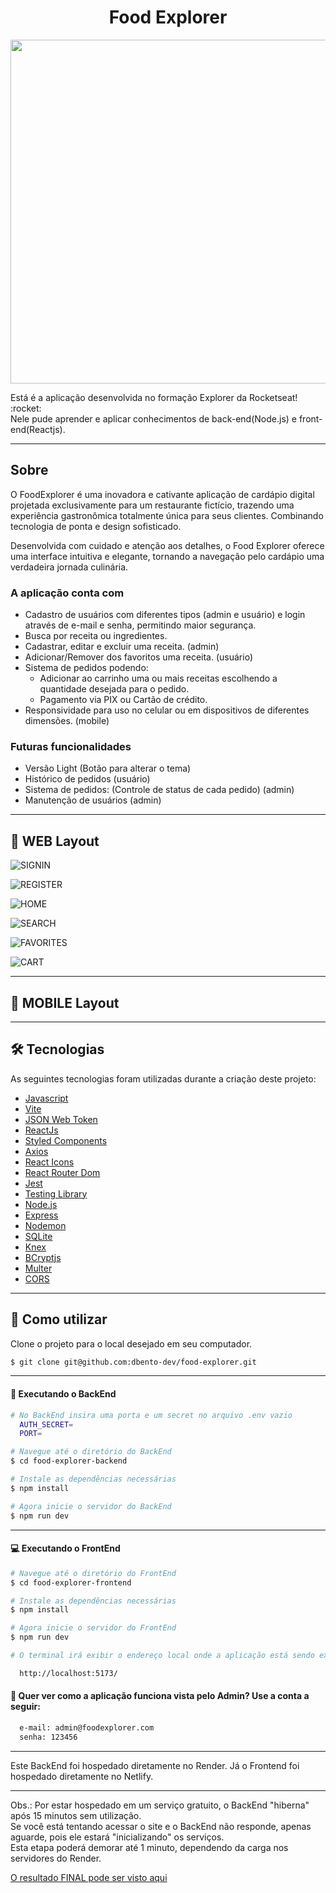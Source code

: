 <p align="center">
  <h1 align="center">Food Explorer</a></h1>
</p>

<p align="center">
  <img width="550"  src="https://github.com/dbento-dev/assets/blob/main/foodexplorer/logo.png">
</p>

<p>Está é a aplicação desenvolvida no formação Explorer da Rocketseat! :rocket:
<br>
Nele pude aprender e aplicar conhecimentos de back-end(Node.js) e front-end(Reactjs).
</p>

---

## Sobre

O FoodExplorer é uma inovadora e cativante aplicação de cardápio digital projetada exclusivamente para um restaurante fictício, trazendo uma experiência gastronômica totalmente única para seus clientes. Combinando tecnologia de ponta e design sofisticado.

Desenvolvida com cuidado e atenção aos detalhes, o Food Explorer oferece uma interface intuitiva e elegante, tornando a navegação pelo cardápio uma verdadeira jornada culinária.

### A aplicação conta com

- Cadastro de usuários com diferentes tipos (admin e usuário) e login através de e-mail e senha, permitindo maior segurança.
- Busca por receita ou ingredientes.
- Cadastrar, editar e excluir uma receita. (admin)
- Adicionar/Remover dos favoritos uma receita. (usuário)
- Sistema de pedidos podendo:
  - Adicionar ao carrinho uma ou mais receitas escolhendo a quantidade desejada para o pedido.
  - Pagamento via PIX ou Cartão de crédito.
- Responsividade para uso no celular ou em dispositivos de diferentes dimensões. (mobile)

### Futuras funcionalidades

- Versão Light (Botão para alterar o tema)
- Histórico de pedidos (usuário)
- Sistema de pedidos: (Controle de status de cada pedido) (admin)
- Manutenção de usuários (admin)

---

## 🎨 WEB Layout

![SIGNIN](https://github.com/dbento-dev/assets/blob/main/foodexplorer/signin.png)

![REGISTER](https://github.com/dbento-dev/assets/blob/main/foodexplorer/register.png)

![HOME](https://github.com/dbento-dev/assets/blob/main/foodexplorer/home.png)

![SEARCH](https://github.com/dbento-dev/assets/blob/main/foodexplorer/search.png)

![FAVORITES](https://github.com/dbento-dev/assets/blob/main/foodexplorer/favorites.png)

![CART](https://github.com/dbento-dev/assets/blob/main/foodexplorer/cart.png)

---

## 🎨 MOBILE Layout

---

## 🛠 Tecnologias

As seguintes tecnologias foram utilizadas durante a criação deste projeto:

- [Javascript](https://developer.mozilla.org/pt-BR/docs/Web/JavaScript)
- [Vite](https://vitejs.dev/)
- [JSON Web Token](https://www.npmjs.com/package/jsonwebtoken)
- [ReactJs](https://reactjs.org)
- [Styled Components](https://styled-components.com/)
- [Axios](https://www.npmjs.com/package/axios)
- [React Icons](https://react-icons.github.io/react-icons/)
- [React Router Dom](https://react-icons.github.io/react-icons/)
- [Jest](https://jestjs.io)
- [Testing Library](https://testing-library.com)
- [Node.js](https://nodejs.org/en/)
- [Express](https://expressjs.com)
- [Nodemon](https://nodemon.io/)
- [SQLite](https://www.sqlite.org/index.html)
- [Knex](https://knexjs.org/)
- [BCryptjs](https://www.npmjs.com/package/bcryptjs)
- [Multer](https://www.npmjs.com/package/multer)
- [CORS](https://www.npmjs.com/package/cors)

---

## 🚀 Como utilizar

Clone o projeto para o local desejado em seu computador.

```bash
$ git clone git@github.com:dbento-dev/food-explorer.git
```

---

#### 🚧 Executando o BackEnd

```bash
# No BackEnd insira uma porta e um secret no arquivo .env vazio
  AUTH_SECRET=
  PORT=

# Navegue até o diretório do BackEnd
$ cd food-explorer-backend

# Instale as dependências necessárias
$ npm install

# Agora inicie o servidor do BackEnd
$ npm run dev
```

---

#### 💻 Executando o FrontEnd

```bash
# Navegue até o diretório do FrontEnd
$ cd food-explorer-frontend

# Instale as dependências necessárias
$ npm install

# Agora inicie o servidor do FrontEnd
$ npm run dev

# O terminal irá exibir o endereço local onde a aplicação está sendo executada. Basta digitar o mesmo endereço em seu navegador preferido. O endereço usado na criação do projeto foi este:

  http://localhost:5173/
```

#### 🔑 Quer ver como a aplicação funciona vista pelo Admin? Use a conta a seguir:

```bash
  e-mail: admin@foodexplorer.com
  senha: 123456
```

---

Este BackEnd foi hospedado diretamente no Render.
Já o Frontend foi hospedado diretamente no Netlify.

---

Obs.: Por estar hospedado em um serviço gratuito, o BackEnd "hiberna" após 15 minutos sem utilização.
<br>
Se você está tentando acessar o site e o BackEnd não responde, apenas aguarde, pois ele estará "inicializando" os serviços.
<br>
Esta etapa poderá demorar até 1 minuto, dependendo da carga nos servidores do Render.

[O resultado FINAL pode ser visto aqui](https://foodxplorer.netlify.app/)
